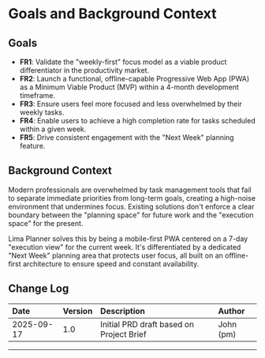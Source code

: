 # Goals and Background Context

## Goals

- **FR1**: Validate the "weekly-first" focus model as a viable product differentiator in the productivity market.
- **FR2**: Launch a functional, offline-capable Progressive Web App (PWA) as a Minimum Viable Product (MVP) within a 4-month development timeframe.
- **FR3**: Ensure users feel more focused and less overwhelmed by their weekly tasks.
- **FR4**: Enable users to achieve a high completion rate for tasks scheduled within a given week.
- **FR5**: Drive consistent engagement with the "Next Week" planning feature.

## Background Context

Modern professionals are overwhelmed by task management tools that fail to separate immediate priorities from long-term goals, creating a high-noise environment that undermines focus. Existing solutions don't enforce a clear boundary between the "planning space" for future work and the "execution space" for the present.

Lima Planner solves this by being a mobile-first PWA centered on a 7-day "execution view" for the current week. It's differentiated by a dedicated "Next Week" planning area that protects user focus, all built on an offline-first architecture to ensure speed and constant availability.

## Change Log

| Date       | Version | Description                              | Author    |
| :--------- | :------ | :--------------------------------------- | :-------- |
| 2025-09-17 | 1.0     | Initial PRD draft based on Project Brief | John (pm) |

---
